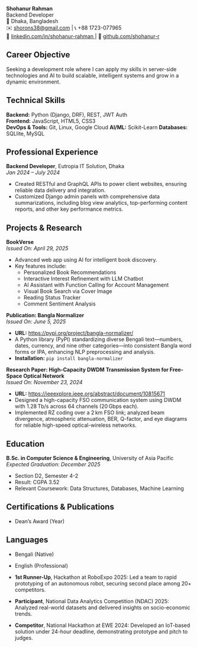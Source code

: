 
**Shohanur Rahman**  
Backend Developer  
📍 Dhaka, Bangladesh  
✉️ shorons38@gmail.com  |  📞 +88 1723-077965  
🔗 [linkedin.com/in/shohanur-rahman ](https://www.linkedin.com/in/shohanur-rahman-4a935232a/) |  🐙 [github.com/shohanur-r](https://github.com/shohanur-shoron)



## Career Objective
Seeking a development role where I can apply my skills in server-side technologies and AI to build scalable, intelligent systems and grow in a dynamic environment.



## Technical Skills
**Backend:** Python (Django, DRF), REST, JWT Auth  
**Frontend:** JavaScript, HTML5, CSS3  
**DevOps & Tools:** Git, Linux, Google Cloud
**AI/ML:** Scikit-Learn
**Databases:** SQLlite, MySQL



## Professional Experience

**Backend Developer**, Eutropia IT Solution, Dhaka  
*Jan 2024 – July 2024*  
- Created RESTful and GraphQL APIs to power client websites, ensuring reliable data delivery and integration.  
- Customized Django admin panels with comprehensive data summarizations, including blog view analytics, top-performing content reports, and other key performance metrics.  




## Projects & Research

**BookVerse**  
*Issued On: April 29, 2025*  
- Advanced web app using AI for intelligent book discovery.  
- Key features include:  
  - Personalized Book Recommendations  
  - Interactive Interest Refinement with LLM Chatbot  
  - AI Assistant with Function Calling for Account Management  
  - Visual Book Search via Cover Image  
  - Reading Status Tracker  
  - Comment Sentiment Analysis  

**Publication: Bangla Normalizer**  
*Issued On: June 5, 2025*  
- **URL:** https://pypi.org/project/bangla-normalizer/  
- A Python library (PyPI) standardizing diverse Bengali text—numbers, dates, currency, and nine other categories—into consistent Bangla word forms or IPA, enhancing NLP preprocessing and analysis.  
- **Installation:** `pip install bangla-normalizer`

**Research Paper: High-Capacity DWDM Transmission System for Free-Space Optical Network**  
*Issued On: November 23, 2024*  
- **URL:** https://ieeexplore.ieee.org/abstract/document/10815671  
- Designed a high-capacity FSO communication system using DWDM with 1.28 Tb/s across 64 channels (20 Gbps each).  
- Implemented RZ coding over a 2 km FSO link; analyzed beam divergence, atmospheric attenuation, BER, Q-factor, and eye diagrams for reliable high-speed optical-wireless networks.



## Education
**B.Sc. in Computer Science & Engineering**, University of Asia Pacific  
*Expected Graduation: December 2025*  
- Section D2, Semester 4-2  
- Result: CGPA 3.52  
- Relevant Coursework: Data Structures, Databases, Machine Learning



## Certifications & Publications
- Dean’s Award (Year)



## Languages
- Bengali (Native)  
- English (Professional)


- **1st Runner-Up**, Hackathon at RoboExpo 2025: Led a team to rapid prototyping of an autonomous robot, securing second place among 20+ competitors.
- **Participant**, National Data Analytics Competition (NDAC) 2025: Analyzed real-world datasets and delivered insights on socio-economic trends.
- **Competitor**, National Hackathon at EWE 2024: Developed an IoT-based solution under 24-hour deadline, demonstrating prototype and pitch to judges.
